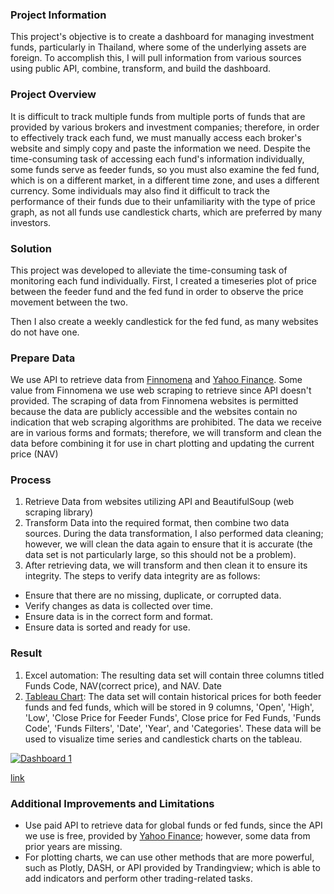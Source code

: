 ### Project Information
This project's objective is to create a dashboard for managing investment funds, particularly in Thailand, where some of the underlying assets are foreign. To accomplish this, I will pull information from various sources using public API, combine, transform, and build the dashboard.

### Project Overview
It is difficult to track multiple funds from multiple ports of funds that are provided by various brokers and investment companies; therefore, in order to effectively track each fund, we must manually access each broker's website and simply copy and paste the information we need. Despite the time-consuming task of accessing each fund's information individually, some funds serve as feeder funds, so you must also examine the fed fund, which is on a different market, in a different time zone, and uses a different currency. Some individuals may also find it difficult to track the performance of their funds due to their unfamiliarity with the type of price graph, as not all funds use candlestick charts, which are preferred by many investors.

### Solution
This project was developed to alleviate the time-consuming task of monitoring each fund individually. First, I created a timeseries plot of price between the feeder fund and the fed fund in order to observe the price movement between the two.

Then I also create a weekly candlestick for the fed fund, as many websites do not have one.
### Prepare Data
We use API to retrieve data from  [Finnomena](https://www.finnomena.com/) and [Yahoo Finance](https://finance.yahoo.com/). Some value from Finnomena we use web scraping to retrieve since API doesn't provided. The scraping of data from Finnomena websites is permitted because the data are publicly accessible and the websites contain no indication that web scraping algorithms are prohibited. The data we receive are in various forms and formats; therefore, we will transform and clean the data before combining it for use in chart plotting and updating the current price (NAV)

### Process
1. Retrieve Data from websites utilizing API and BeautifulSoup (web scraping library)
2. Transform Data into the required format, then combine two data sources. During the data transformation, I also performed data cleaning; however, we will clean the data again to ensure that it is accurate (the data set is not particularly large, so this should not be a problem).
3. After retrieving data, we will transform and then clean it to ensure its integrity.
The steps to verify data integrity are as follows:
* Ensure that there are no missing, duplicate, or corrupted data.
* Verify changes as data is collected over time. 
* Ensure data is in the correct form and format. 
* Ensure data is sorted and ready for use.

### Result
1. Excel automation: The resulting data set will contain three columns titled Funds Code, NAV(correct price), and NAV. Date
2. [Tableau Chart](https://public.tableau.com/app/profile/pongpisut.kongdan/viz/FundsDashboard_16752377846780/Dashboard1): The data set will contain historical prices for both feeder funds and fed funds, which will be stored in 9 columns, 'Open', 'High', 'Low', 'Close Price for Feeder Funds', Close price for Fed Funds, 'Funds Code', 'Funds Filters', 'Date', 'Year', and 'Categories'. These data will be used to visualize time series and candlestick charts on the tableau.

<div class='tableauPlaceholder' id='viz1675739057990' style='position: relative'><noscript><a href='#'><img alt='Dashboard 1 ' src='https:&#47;&#47;public.tableau.com&#47;static&#47;images&#47;Fu&#47;FundsDashboard_16752377846780&#47;Dashboard1&#47;1_rss.png' style='border: none' /></a></noscript><object class='tableauViz'  style='display:none;'><param name='host_url' value='https%3A%2F%2Fpublic.tableau.com%2F' /> <param name='embed_code_version' value='3' /> <param name='site_root' value='' /><param name='name' value='FundsDashboard_16752377846780&#47;Dashboard1' /><param name='tabs' value='no' /><param name='toolbar' value='yes' /><param name='static_image' value='https:&#47;&#47;public.tableau.com&#47;static&#47;images&#47;Fu&#47;FundsDashboard_16752377846780&#47;Dashboard1&#47;1.png' /> <param name='animate_transition' value='yes' /><param name='display_static_image' value='yes' /><param name='display_spinner' value='yes' /><param name='display_overlay' value='yes' /><param name='display_count' value='yes' /><param name='language' value='en-US' /></object></div>             

[link](https://public.tableau.com/views/FundsDashboard_16752377846780/Dashboard1?:language=en-US&:display_count=n&:origin=viz_share_link)

### Additional Improvements and Limitations 
* Use paid API to retrieve data for global funds or fed funds, since the API we use is free, provided by [Yahoo Finance](https://finance.yahoo.com/); however, some data from prior years are missing. 
* For plotting charts, we can use other methods that are more powerful, such as Plotly, DASH, or API provided by Trandingview; which is able to add indicators and perform other trading-related tasks.

